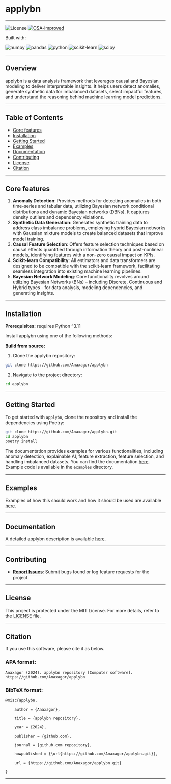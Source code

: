 # applybn

---

![License](https://img.shields.io/github/license/Anaxagor/applybn?style=flat&logo=opensourceinitiative&logoColor=white&color=blue)
[![OSA-improved](https://img.shields.io/badge/improved%20by-OSA-yellow)](https://github.com/aimclub/OSA)

Built with:

![numpy](https://img.shields.io/badge/NumPy-013243.svg?style={0}&logo=NumPy&logoColor=white)
![pandas](https://img.shields.io/badge/pandas-150458.svg?style={0}&logo=pandas&logoColor=white)
![python](https://img.shields.io/badge/Python-3776AB.svg?style={0}&logo=Python&logoColor=white)
![scikit-learn](https://img.shields.io/badge/scikitlearn-F7931E.svg?style={0}&logo=scikit-learn&logoColor=white)
![scipy](https://img.shields.io/badge/SciPy-8CAAE6.svg?style={0}&logo=SciPy&logoColor=white)

---

## Overview

applybn is a data analysis framework that leverages causal and Bayesian modeling to deliver interpretable insights. It helps users detect anomalies, generate synthetic data for imbalanced datasets, select impactful features, and understand the reasoning behind machine learning model predictions.

---

## Table of Contents

- [Core features](#core-features)
- [Installation](#installation)
- [Getting Started](#getting-started)
- [Examples](#examples)
- [Documentation](#documentation)
- [Contributing](#contributing)
- [License](#license)
- [Citation](#citation)

---
## Core features

1. **Anomaly Detection**: Provides methods for detecting anomalies in both time-series and tabular data, utilizing Bayesian network conditional distributions and dynamic Bayesian networks (DBNs). It captures density outliers and dependency violations.
2. **Synthetic Data Generation**: Generates synthetic training data to address class imbalance problems, employing hybrid Bayesian networks with Gaussian mixture models to create balanced datasets that improve model training.
3. **Causal Feature Selection**: Offers feature selection techniques based on causal effects quantified through information theory and post-nonlinear models, identifying features with a non-zero causal impact on KPIs.
4. **Scikit-learn Compatibility**: All estimators and data transformers are designed to be compatible with the scikit-learn framework, facilitating seamless integration into existing machine learning pipelines.
5. **Bayesian Network Modeling**: Core functionality revolves around utilizing Bayesian Networks (BNs) – including Discrete, Continuous and Hybrid types - for data analysis, modeling dependencies, and generating insights.

---

## Installation

**Prerequisites:** requires Python ^3.11

Install applybn using one of the following methods:

**Build from source:**

1. Clone the applybn repository:
```sh
git clone https://github.com/Anaxagor/applybn
```

2. Navigate to the project directory:
```sh
cd applybn
```

---

## Getting Started

To get started with `applybn`, clone the repository and install the dependencies using Poetry:

```bash
git clone https://github.com/Anaxagor/applybn.git
cd applybn
poetry install
```

The documentation provides examples for various functionalities, including anomaly detection, explainable AI, feature extraction, feature selection, and handling imbalanced datasets. You can find the documentation [here](https://anaxagor.github.io/applybn/).  Example code is available in the `examples` directory.

---

## Examples

Examples of how this should work and how it should be used are available [here](https://github.com/Anaxagor/applybn/tree/main/docs/examples).

---

## Documentation

A detailed applybn description is available [here](https://anaxagor.github.io/applybn/).

---

## Contributing

- **[Report Issues](https://github.com/Anaxagor/applybn/issues)**: Submit bugs found or log feature requests for the project.

---

## License

This project is protected under the MIT License. For more details, refer to the [LICENSE](https://github.com/Anaxagor/applybn/tree/main/LICENSE) file.

---

## Citation

If you use this software, please cite it as below.

### APA format:

    Anaxagor (2024). applybn repository [Computer software]. https://github.com/Anaxagor/applybn

### BibTeX format:

    @misc{applybn,

        author = {Anaxagor},

        title = {applybn repository},

        year = {2024},

        publisher = {github.com},

        journal = {github.com repository},

        howpublished = {\url{https://github.com/Anaxagor/applybn.git}},

        url = {https://github.com/Anaxagor/applybn.git}

    }

---

